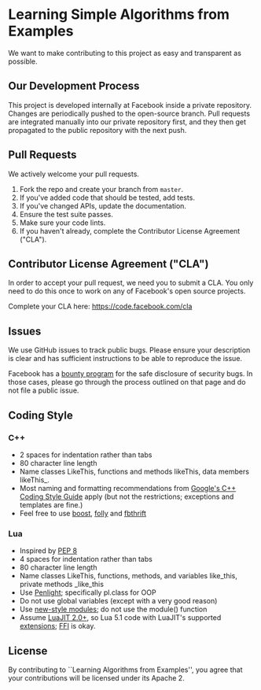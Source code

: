 # Learning Simple Algorithms from Examples
We want to make contributing to this project as easy and transparent as
possible.

## Our Development Process
This project is developed internally at Facebook inside a private repository.
Changes are periodically pushed to the open-source branch. Pull requests are
integrated manually into our private repository first, and they then get
propagated to the public repository with the next push.

## Pull Requests
We actively welcome your pull requests.

1. Fork the repo and create your branch from `master`.
2. If you've added code that should be tested, add tests.
3. If you've changed APIs, update the documentation.
4. Ensure the test suite passes.
5. Make sure your code lints.
6. If you haven't already, complete the Contributor License Agreement ("CLA").

## Contributor License Agreement ("CLA")
In order to accept your pull request, we need you to submit a CLA. You only need
to do this once to work on any of Facebook's open source projects.

Complete your CLA here: <https://code.facebook.com/cla>

## Issues
We use GitHub issues to track public bugs. Please ensure your description is
clear and has sufficient instructions to be able to reproduce the issue.

Facebook has a [bounty program](https://www.facebook.com/whitehat/) for the safe
disclosure of security bugs. In those cases, please go through the process
outlined on that page and do not file a public issue.

## Coding Style

### C++
* 2 spaces for indentation rather than tabs
* 80 character line length
* Name classes LikeThis, functions and methods likeThis, data members
likeThis_.
* Most naming and formatting recommendations from
[Google's C++ Coding Style Guide](
http://google-styleguide.googlecode.com/svn/trunk/cppguide.xml) apply (but
not the restrictions; exceptions and templates are fine.)
* Feel free to use [boost](http://www.boost.org/),
[folly](https://github.com/facebook/folly) and
[fbthrift](https://github.com/facebook/fbthrift)

### Lua
* Inspired by [PEP 8](http://legacy.python.org/dev/peps/pep-0008/)
* 4 spaces for indentation rather than tabs
* 80 character line length
* Name classes LikeThis, functions, methods, and variables like_this, private
methods _like_this
* Use [Penlight](http://stevedonovan.github.io/Penlight/api/index.html);
specifically pl.class for OOP
* Do not use global variables (except with a very good reason)
* Use [new-style modules](http://lua-users.org/wiki/ModulesTutorial); do not
use the module() function
* Assume [LuaJIT 2.0+](http://luajit.org/), so Lua 5.1 code with LuaJIT's
supported [extensions](http://luajit.org/extensions.html);
[FFI](http://luajit.org/ext_ffi.html) is okay.

## License
By contributing to ``Learning Algorithms from Examples'', you agree that your contributions will be licensed
under its Apache 2.
